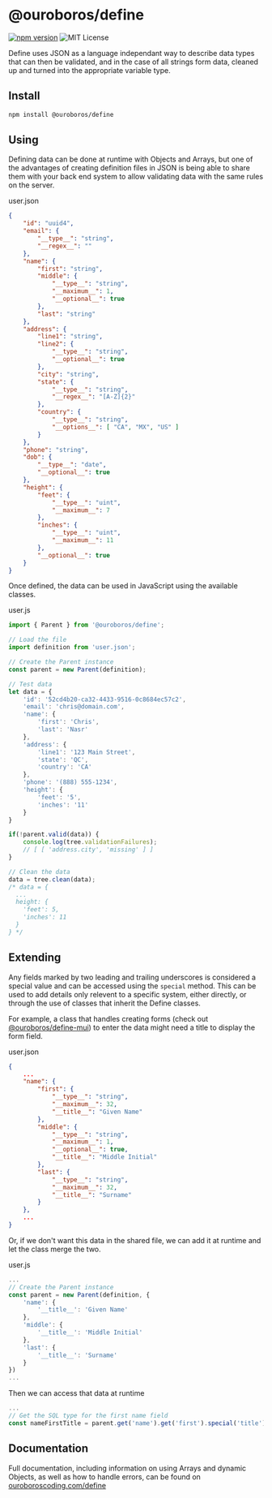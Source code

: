 # @ouroboros/define

[![npm version](https://img.shields.io/npm/v/@ouroboros/define.svg)](https://www.npmjs.com/package/@ouroboros/define) ![MIT License](https://img.shields.io/npm/l/@ouroboros/define.svg)

Define uses JSON as a language independant way to describe data types that can then be validated, and in the case of all strings form data, cleaned up and turned into the appropriate variable type.

## Install
```bash
npm install @ouroboros/define
```

## Using
Defining data can be done at runtime with Objects and Arrays, but one of the advantages of creating definition files in JSON is being able to share them with your back end system to allow validating data with the same rules on the server.

user.json
```json
{
	"id": "uuid4",
	"email": {
		"__type__": "string",
		"__regex__": ""
	},
	"name": {
		"first": "string",
		"middle": {
			"__type__": "string",
			"__maximum__": 1,
			"__optional__": true
		},
		"last": "string"
	},
	"address": {
		"line1": "string",
		"line2": {
			"__type__": "string",
			"__optional__": true
		},
		"city": "string",
		"state": {
			"__type__": "string",
			"__regex__": "[A-Z]{2}"
		},
		"country": {
			"__type__": "string",
			"__options__": [ "CA", "MX", "US" ]
		}
	},
	"phone": "string",
	"dob": {
		"__type__": "date",
		"__optional__": true
	},
	"height": {
		"feet": {
			"__type__": "uint",
			"__maximum__": 7
		},
		"inches": {
			"__type__": "uint",
			"__maximum__": 11
		},
		"__optional__": true
	}
}
```

Once defined, the data can be used in JavaScript using the available classes.

user.js
```javascript
import { Parent } from '@ouroboros/define';

// Load the file
import definition from 'user.json';

// Create the Parent instance
const parent = new Parent(definition);

// Test data
let data = {
	'id': '52cd4b20-ca32-4433-9516-0c8684ec57c2',
	'email': 'chris@domain.com',
	'name': {
		'first': 'Chris',
		'last': 'Nasr'
	},
	'address': {
		'line1': '123 Main Street',
		'state': 'QC',
		'country': 'CA'
	},
	'phone': '(888) 555-1234',
	'height': {
		'feet': '5',
		'inches': '11'
	}
}

if(!parent.valid(data)) {
	console.log(tree.validationFailures);
	// [ [ 'address.city', 'missing' ] ]
}

// Clean the data
data = tree.clean(data);
/* data = {
  ...
  height: {
    'feet': 5,
    'inches': 11
  }
} */
```

## Extending
Any fields marked by two leading and trailing underscores is considered a special value and can be accessed using the `special` method. This can be used to add details only relevent to a specific system, either directly, or through the use of classes that inherit the Define classes.

For example, a class that handles creating forms (check out [@ouroboros/define-mui](https://www.npmjs.com/package/@ouroboros/define-mui)) to enter the data might need a title to display the form field.

user.json
```json
{
	...
	"name": {
		"first": {
			"__type__": "string",
			"__maximum__": 32,
			"__title__": "Given Name"
		},
		"middle": {
			"__type__": "string",
			"__maximum__": 1,
			"__optional__": true,
			"__title__": "Middle Initial"
		},
		"last": {
			"__type__": "string",
			"__maximum__": 32,
			"__title__": "Surname"
		}
	},
	...
}
```

Or, if we don't want this data in the shared file, we can add it at runtime and let the class merge the two.

user.js
```javascript
...
// Create the Parent instance
const parent = new Parent(definition, {
	'name': {
		'__title__': 'Given Name'
	},
	'middle': {
		'__title__': 'Middle Initial'
	},
	'last': {
		'__title__': 'Surname'
	}
})
...
```
 Then we can access that data at runtime

```javascript
...
// Get the SQL type for the first name field
const nameFirstTitle = parent.get('name').get('first').special('title');
```

## Documentation
Full documentation, including information on using Arrays and dynamic Objects, as well as how to handle errors, can be found on [ouroboroscoding.com/define](https://ouroboroscoding.com/define)